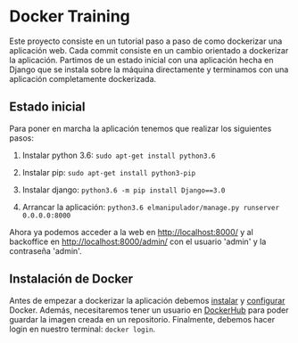 # Docker Training

Este proyecto consiste en un tutorial paso a paso de como dockerizar una aplicación web. Cada commit consiste en un cambio orientado a dockerizar la aplicación. Partimos de un estado inicial con una aplicación hecha en Django que se instala sobre la máquina directamente y terminamos con una aplicación completamente dockerizada.

## Estado inicial

Para poner en marcha la aplicación tenemos que realizar los siguientes pasos:

1. Instalar python 3.6: `sudo apt-get install python3.6`

2. Instalar pip: `sudo apt-get install python3-pip`

3. Instalar django: `python3.6 -m pip install Django==3.0`

4. Arrancar la aplicación: `python3.6 elmanipulador/manage.py runserver 0.0.0.0:8000`

Ahora ya podemos acceder a la web en <http://localhost:8000/> y al backoffice en <http://localhost:8000/admin/> con el usuario 'admin' y la contraseña 'admin'.

## Instalación de Docker

Antes de empezar a dockerizar la aplicación debemos [instalar](https://docs.docker.com/install/linux/docker-ce/ubuntu/) y [configurar](https://docs.docker.com/install/linux/linux-postinstall/) Docker. Además, necesitaremos tener un usuario en [DockerHub](https://hub.docker.com/) para poder guardar la imagen creada en un repositorio. Finalmente, debemos hacer login en nuestro terminal: `docker login`.
